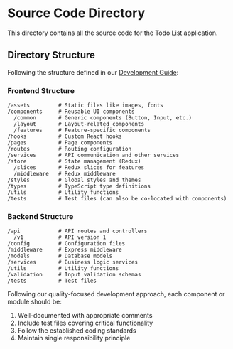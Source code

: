 # Source Code Directory

This directory contains all the source code for the Todo List application.

## Directory Structure

Following the structure defined in our [Development Guide](../development.md):

### Frontend Structure
```
/assets         # Static files like images, fonts
/components     # Reusable UI components
  /common       # Generic components (Button, Input, etc.)
  /layout       # Layout-related components
  /features     # Feature-specific components
/hooks          # Custom React hooks
/pages          # Page components
/routes         # Routing configuration
/services       # API communication and other services
/store          # State management (Redux)
  /slices       # Redux slices for features
  /middleware   # Redux middleware
/styles         # Global styles and themes
/types          # TypeScript type definitions
/utils          # Utility functions
/tests          # Test files (can also be co-located with components)
```

### Backend Structure
```
/api            # API routes and controllers
  /v1           # API version 1
/config         # Configuration files
/middleware     # Express middleware
/models         # Database models
/services       # Business logic services
/utils          # Utility functions
/validation     # Input validation schemas
/tests          # Test files
```

Following our quality-focused development approach, each component or module should be:

1. Well-documented with appropriate comments
2. Include test files covering critical functionality
3. Follow the established coding standards
4. Maintain single responsibility principle